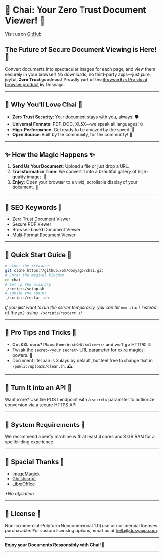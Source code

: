 # 🌈 Chai: Your Zero Trust Document Viewer! 🌟

Visit us on [GitHub](https://github.com/dosyago/documentspark)

## The Future of Secure Document Viewing is Here! 🎉

Convert documents into spectacular images for each page, and view them securely in your browser! No downloads, no third-party apps—just pure, joyful, **Zero Trust** goodness! Proudly part of the [BrowserBox Pro cloud browser product](https://github.com/dosyago/BrowserBoxPro) by Dosyago.

---

## 🌈 Why You'll Love Chai 🌈

- **Zero Trust Security**: Your document stays with you, always! 🛡️
- **Universal Formats**: PDF, DOC, XLSX—we speak all languages! 🌐
- **High-Performance**: Get ready to be amazed by the speed! 🚀
- **Open Source**: Built by the community, for the community! 💖

---

## ✨ How the Magic Happens ✨

1. **Send Us Your Document**: Upload a file or just drop a URL.
2. **Transformation Time**: We convert it into a beautiful gallery of high-quality images. 🎨
3. **Enjoy**: Open your browser to a vivid, scrollable display of your document. 🌠

---

## 🌟 SEO Keywords 🌟

- Zero Trust Document Viewer
- Secure PDF Viewer
- Browser-based Document Viewer
- Multi-Format Document Viewer

---

## 🚀 Quick Start Guide 🚀

```sh
# Clone the treasure!
git clone https://github.com/dosyago/chai.git
# Enter the magical kingdom
cd chai
# Set up the wizardry
./scripts/setup.sh
# Ignite the spark!
./scripts/restart.sh
```

*If you just want to run the server temporarily, you can hit `npm start` instead of the `pm2`-using `./scripts/restart.sh`*

---

## 🌠 Pro Tips and Tricks 🌠

- Got SSL certs? Place them in `$HOME/sslcerts/` and we'll go HTTPS! 🌐
- Tweak the `secret=<your secret>` URL parameter for extra magical powers. 🌟
- Document lifespan is 3 days by default, but feel free to change that in `/public/uploads/clean.sh`. 🕰️

---

## 🎉 Turn It into an API 🎉

Want more? Use the POST endpoint with a `secret=` parameter to authorize conversion via a secure HTTPS API.

---

## 🌈 System Requirements 🌈

We recommend a beefy machine with at least 4 cores and 8 GB RAM for a spellbinding experience.

---

## 🌟 Special Thanks 🌟

- [ImageMagick](https://github.com/ImageMagick/ImageMagick)
- [Ghostscript](https://git.ghostscript.com/)
- [LibreOffice](https://www.libreoffice.org/)

*\*No affiliation*

---

## 📜 License 📜

Non-commercial (Polyform Noncommercial 1.0) use or commercial licenses purchasable. For custom licensing options, email us at [hello@dosyago.com](mailto:hello@dosyago.com).

---

**Enjoy your Documents Responsibly with Chai! 🌈**

---


